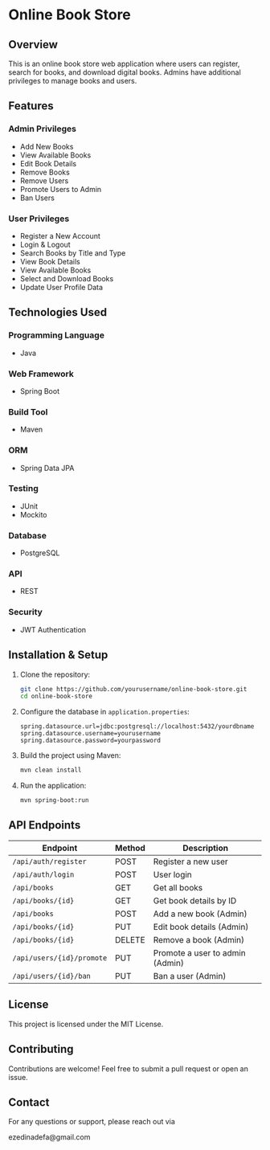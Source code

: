 # Online Book Store

## Overview

This is an online book store web application where users can register, search for books, and download digital books. Admins have additional privileges to manage books and users.

## Features

### Admin Privileges

- Add New Books
- View Available Books
- Edit Book Details
- Remove Books
- Remove Users
- Promote Users to Admin
- Ban Users

### User Privileges

- Register a New Account
- Login & Logout
- Search Books by Title and Type
- View Book Details
- View Available Books
- Select and Download Books
- Update User Profile Data

## Technologies Used

### Programming Language

- Java

### Web Framework

- Spring Boot

### Build Tool

- Maven

### ORM

- Spring Data JPA

### Testing

- JUnit
- Mockito

### Database

- PostgreSQL

### API

- REST

### Security

- JWT Authentication

## Installation & Setup

1. Clone the repository:
   ```sh
   git clone https://github.com/yourusername/online-book-store.git
   cd online-book-store
   ```
2. Configure the database in `application.properties`:
   ```properties
   spring.datasource.url=jdbc:postgresql://localhost:5432/yourdbname
   spring.datasource.username=yourusername
   spring.datasource.password=yourpassword
   ```
3. Build the project using Maven:
   ```sh
   mvn clean install
   ```
4. Run the application:
   ```sh
   mvn spring-boot:run
   ```

## API Endpoints

| Endpoint                  | Method | Description                     |
| ------------------------- | ------ | ------------------------------- |
| `/api/auth/register`      | POST   | Register a new user             |
| `/api/auth/login`         | POST   | User login                      |
| `/api/books`              | GET    | Get all books                   |
| `/api/books/{id}`         | GET    | Get book details by ID          |
| `/api/books`              | POST   | Add a new book (Admin)          |
| `/api/books/{id}`         | PUT    | Edit book details (Admin)       |
| `/api/books/{id}`         | DELETE | Remove a book (Admin)           |
| `/api/users/{id}/promote` | PUT    | Promote a user to admin (Admin) |
| `/api/users/{id}/ban`     | PUT    | Ban a user (Admin)              |

## License

This project is licensed under the MIT License.

## Contributing

Contributions are welcome! Feel free to submit a pull request or open an issue.

## Contact

For any questions or support, please reach out via

ezedinadefa\@gmail.com

